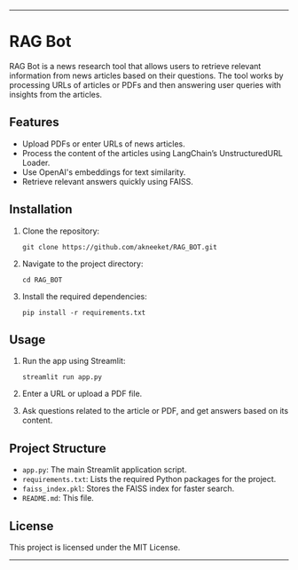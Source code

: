 

---

# RAG Bot

RAG Bot is a news research tool that allows users to retrieve relevant information from news articles based on their questions. The tool works by processing URLs of articles or PDFs and then answering user queries with insights from the articles.

## Features

- Upload PDFs or enter URLs of news articles.
- Process the content of the articles using LangChain’s UnstructuredURL Loader.
- Use OpenAI's embeddings for text similarity.
- Retrieve relevant answers quickly using FAISS.

## Installation

1. Clone the repository:

   ```
   git clone https://github.com/akneeket/RAG_BOT.git
   ```

2. Navigate to the project directory:

   ```
   cd RAG_BOT
   ```

3. Install the required dependencies:

   ```
   pip install -r requirements.txt
   ```

## Usage

1. Run the app using Streamlit:

   ```
   streamlit run app.py
   ```

2. Enter a URL or upload a PDF file.
3. Ask questions related to the article or PDF, and get answers based on its content.

## Project Structure

- `app.py`: The main Streamlit application script.
- `requirements.txt`: Lists the required Python packages for the project.
- `faiss_index.pkl`: Stores the FAISS index for faster search.
- `README.md`: This file.

## License

This project is licensed under the MIT License.

---

